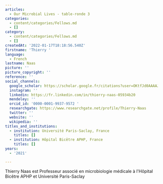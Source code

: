 ```yaml
---
articles:
  - Our Microbial Lives - table-ronde 3
categories:
  - content/categories/Fellows.md
  - []
category:
  - content/categories/Fellows.md
  - []
createdAt: '2022-01-17T18:18:56.540Z'
firstname: 'Thierry '
language:
  - French
lastname: Naas
picture: ''
picture_copyright: ''
reference: ''
social_channels:
  google_scholar: https://scholar.google.fr/citations?user=OKtfJd0AAAAJ&hl=fr
  instagram: ''
  linkedin: https://fr.linkedin.com/in/thierry-naas-05934b20
  mendeley: ''
  orcid_id: '0000-0001-9937-9572 '
  researchgate: https://www.researchgate.net/profile/Thierry-Naas
  twitter: ''
  website: ''
  wikipedia: ''
titles_and_institutions:
  - institution: Université Paris-Saclay, France
    titles: []
  - institution: Hôpital Bicêtre APHP, France
    titles: []
years:
  - '2021'

---
```

Thierry Naas est Professeur associé en microbiologie médicale à l'Hôpital Bicêtre APHP et Université Paris-Saclay